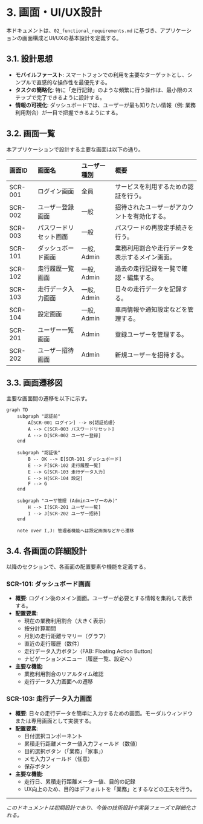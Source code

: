 # 3. 画面・UI/UX設計

本ドキュメントは、`02_functional_requirements.md` に基づき、アプリケーションの画面構成とUI/UXの基本設計を定義する。

## 3.1. 設計思想

- **モバイルファースト**: スマートフォンでの利用を主要なターゲットとし、シンプルで直感的な操作性を最優先する。
- **タスクの簡略化**: 特に「走行記録」のような頻繁に行う操作は、最小限のステップで完了できるように設計する。
- **情報の可視化**: ダッシュボードでは、ユーザーが最も知りたい情報（例: 業務利用割合）が一目で把握できるようにする。

## 3.2. 画面一覧

本アプリケーションで設計する主要な画面は以下の通り。

| 画面ID | 画面名 | ユーザー種別 | 概要 |
| :--- | :--- | :--- | :--- |
| SCR-001 | ログイン画面 | 全員 | サービスを利用するための認証を行う。 |
| SCR-002 | ユーザー登録画面 | 一般 | 招待されたユーザーがアカウントを有効化する。 |
| SCR-003 | パスワードリセット画面 | 一般 | パスワードの再設定手続きを行う。 |
| SCR-101 | ダッシュボード画面 | 一般, Admin | 業務利用割合や走行データを表示するメイン画面。 |
| SCR-102 | 走行履歴一覧画面 | 一般, Admin | 過去の走行記録を一覧で確認・編集する。 |
| SCR-103 | 走行データ入力画面 | 一般, Admin | 日々の走行データを記録する。 |
| SCR-104 | 設定画面 | 一般, Admin | 車両情報や通知設定などを管理する。 |
| SCR-201 | ユーザー一覧画面 | Admin | 登録ユーザーを管理する。 |
| SCR-202 | ユーザー招待画面 | Admin | 新規ユーザーを招待する。 |

## 3.3. 画面遷移図

主要な画面間の遷移を以下に示す。

```mermaid
graph TD
    subgraph "認証前"
        A[SCR-001 ログイン] --> B{認証処理}
        A --> C[SCR-003 パスワードリセット]
        A --> D[SCR-002 ユーザー登録]
    end

    subgraph "認証後"
        B -- OK --> E[SCR-101 ダッシュボード]
        E --> F[SCR-102 走行履歴一覧]
        E --> G[SCR-103 走行データ入力]
        E --> H[SCR-104 設定]
        F --> G
    end
    
    subgraph "ユーザ管理 (Adminユーザーのみ)"
        H --> I[SCR-201 ユーザー一覧]
        I --> J[SCR-202 ユーザー招待]
    end
    
    note over I,J: 管理者機能へは設定画面などから遷移
```

## 3.4. 各画面の詳細設計

以降のセクションで、各画面の配置要素や機能を定義する。

### SCR-101: ダッシュボード画面

- **概要**: ログイン後のメイン画面。ユーザーが必要とする情報を集約して表示する。
- **配置要素**:
    - 現在の業務利用割合（大きく表示）
    - 按分計算期間
    - 月別の走行距離サマリー（グラフ）
    - 直近の走行履歴（数件）
    - 走行データ入力ボタン（FAB: Floating Action Button）
    - ナビゲーションメニュー（履歴一覧、設定へ）
- **主要な機能**:
    - 業務利用割合のリアルタイム確認
    - 走行データ入力画面への遷移

### SCR-103: 走行データ入力画面

- **概要**: 日々の走行データを簡単に入力するための画面。モーダルウィンドウまたは専用画面として実装する。
- **配置要素**:
    - 日付選択コンポーネント
    - 累積走行距離メーター値入力フィールド（数値）
    - 目的選択ボタン（「業務」「家事」）
    - メモ入力フィールド（任意）
    - 保存ボタン
- **主要な機能**:
    - 走行日、累積走行距離メーター値、目的の記録
    - UX向上のため、目的はデフォルトを「業務」とするなどの工夫を行う。

---
*このドキュメントは初期設計であり、今後の技術設計や実装フェーズで詳細化される。*
